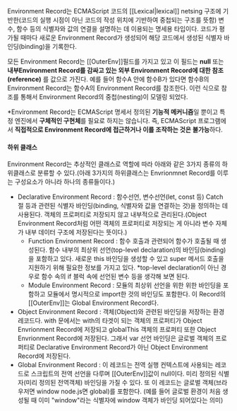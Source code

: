 Environment Record는 ECMAScript 코드의 [[Lexical|lexical]] netsing 구조에 기반한(코드의 실행 시점이 아닌 코드의 작성 위치에 기반하여 중첩되는 구조를 뜻함) 변수, 함수 등의 식별자와 값의 연결을 설명하는 데 이용되는 명세용 타입이다.
코드가 평가될 때마다 새로운 Environment Record가 생성되어 해당 코드에서 생성된 식별자 바인딩(binding)을 기록한다.

모든 Environment Record는 \[\[OuterEnv]]필드를 가지고 있고 이 필드는 **null** 또는 **내부Environment Record를 감싸고 있는 외부 Environment Record에 대한 참조(reference)** 를 값으로 가진다. 예를 들어 함수A 안에 함수B가 있다면 함수B의 Environment Record는 함수A의 Environment Record를 참조한다. 이런 식으로 참조를 통해서 Environment Record의 중첩(nesting)이 모델링 되었다.

\*Environment Record는 ECMAScript 명세서 정의된 **기능적 메커니즘**일 뿐이고 특정 엔진에서 **구체적인 구현체**를 필요로 하지는 않습니다. 즉, ECMAScript 프로그램에서 **직접적으로 Environment Record에 접근하거나 이를 조작하는 것은 불가능**하다.

#### 하위 클래스
Environment Record는 추상적인 클래스로 역할에 따라 아래와 같은 3가지 종류의 하위클래스로 분류할 수 있다.(아래 3가지의 하위클래스는 Envrionmnet Record를 이루는 구성요소가 아니라 하나의 종류들이다.)
- Declarative Environment Record : 함수선언, 변수선언(let, const 등) Catch 절 등과 관련된 식별자 바인딩(binding, 식별자와 값을 연결하는 것)을 정의하는 데 사용된다. 객체의 프로퍼티로 저장되지 않고 내부적으로 관리된다.(Object Environment Record처럼 어떤 객체의 프로퍼티로 저장되는 게 아니라 변수 자체가 내부 데이터 구조에 저장된다는 뜻이다.)
    - Function Environment Record : 함수 호출과 관련되어 함수가 호출될 때 생성된다. 함수 내부의 최상위 선언(top-level declaration)의 바인딩(binding)을 포함하고 있다. 새로운 this 바인딩을 생성할 수 있고 super 메서드 호출을 지원하기 위해 필요한 정보를 가지고 있다.
      \*top-level declaration이 아닌 경우로 함수 속의 if 블럭 속에 선언된 변수 등을 생각해 보면 된다.
    - Module Environment Record : 모듈의 최상위 선언을 위한 위한 바인딩을 포함하고 모듈에서 명시적으로  import한 것의 바인딩도 포함한다. 이 Record의 \[\[OuterEnv]]는 Global Environment Record다.
- Object Environment Record : 객체(Object)와 관련된 바인딩을 저장하는 환경레코드다. with 문에서는 with의 타겟이 되는 객체의 프로퍼티가 Object Envrionment Record에 저장되고 globalThis 객체의 프로퍼티 또한 Object Envrionment Record에 저장된다. 그래서 var 선언 바인딩은 글로벌 객체의 프로퍼티로 Declarative Environment Record가 아닌 Object Environment Record에 저장된다.
- Global Environment Record : 이 레코드는 전역 실행 컨텍스트에 사용되는 레코드로 스크립트의 전역 선언을 다루며 \[\[OuterEnv]]값이 null이다. 미리 정의된 식별자(미리 정의된 전역객체) 바인딩을 가질 수 있다. 또 이 레코드는 글로벌 객체(브라우저면 window node.js면 global)를 포함한다. (예를 들어 글로벌 환경이 처음 생성될 때 이미 "window"라는 식별자에 window 객체가 바인딩 되어있다는 의미)
